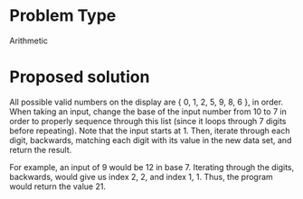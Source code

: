 # Problem Type
Arithmetic

# Proposed solution
All possible valid numbers on the display are { 0, 1, 2, 5, 9, 8, 6 }, in order. When taking an input, change the base of the input number from 10 to 7 in order to properly sequence through this list (since it loops through 7 digits before repeating). Note that the input starts at 1. Then, iterate through each digit, backwards, matching each digit with its value in the new data set, and return the result.

For example, an input of 9 would be 12 in base 7. Iterating through the digits, backwards, would give us index 2, 2, and index 1, 1. Thus, the program would return the value 21.

